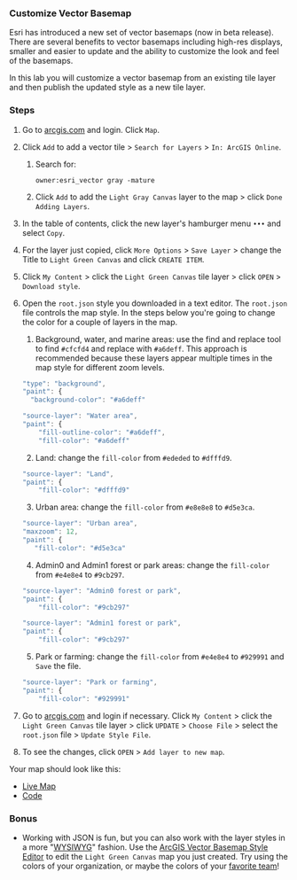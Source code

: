 ### Customize Vector Basemap

Esri has introduced a new set of vector basemaps (now in beta release). There are several benefits to vector basemaps including high-res displays, smaller and easier to update and the ability to customize the look and feel of the basemaps.

In this lab you will customize a vector basemap from an existing tile layer and then publish the updated style as a new tile layer.

### Steps

1. Go to [arcgis.com](http://www.arcgis.com) and login. Click `Map`.

2. Click `Add` to add a vector tile > `Search for Layers` > `In: ArcGIS Online`.

	1. Search for:

		```
		owner:esri_vector gray -mature
		```

	2. Click `Add` to add the `Light Gray Canvas` layer to the map > click `Done Adding Layers`.

3. In the table of contents, click the new layer's hamburger menu `•••` and select `Copy`.

4. For the layer just copied, click `More Options` > `Save Layer` > change the Title to `Light Green Canvas` and click `CREATE ITEM`.

5. Click `My Content` > click the `Light Green Canvas` tile layer > click `OPEN` > `Download style`.

6. Open the `root.json` style you downloaded in a text editor. The `root.json` file controls the map style.
In the steps below you're going to change the color for a couple of layers in the map.

	1. Background, water, and marine areas: use the find and replace tool to find `#cfcfd4` and replace with `#a6deff`. This approach is recommended because these layers appear multiple times in the map style for different zoom levels.  

    ```js
    "type": "background",
    "paint": {
	  "background-color": "#a6deff"
	```

    ```js
    "source-layer": "Water area",
    "paint": {
        "fill-outline-color": "#a6deff",
        "fill-color": "#a6deff"
    ```    

	2. Land: change the `fill-color` from `#ededed` to `#dfffd9`.

    ```js
    "source-layer": "Land",
    "paint": {
        "fill-color": "#dfffd9"
    ```

	3. Urban area: change the `fill-color` from `#e8e8e8` to `#d5e3ca`.

    ```js
    "source-layer": "Urban area",
    "maxzoom": 12,
    "paint": {
       "fill-color": "#d5e3ca"
    ```

	4. Admin0 and Admin1 forest or park areas: change the `fill-color` from `#e4e8e4` to `#9cb297`.

    ```js
    "source-layer": "Admin0 forest or park",
    "paint": {
        "fill-color": "#9cb297"
    ```

    ```js
    "source-layer": "Admin1 forest or park",
    "paint": {
        "fill-color": "#9cb297"
    ```

	5. Park or farming: change the `fill-color` from `#e4e8e4` to `#929991` and `Save` the file.

    ```js
    "source-layer": "Park or farming",
    "paint": {
        "fill-color": "#929991"
    ```

7. Go to [arcgis.com](http://www.arcgis.com) and login if necessary. Click `My Content` > click the `Light Green Canvas` tile layer > click `UPDATE` > `Choose File` > select the `root.json` file > `Update Style File`.

8. To see the changes, click `OPEN` > `Add layer to new map`.  

Your map should look like this:
* [Live Map](http://www.arcgis.com/home/webmap/viewer.html?webmap=b66770c3ad184c6a8f68cba5c19addeb)
* [Code](root_lightgreen.json)

### Bonus

* Working with JSON is fun, but you can also work with the layer styles in a more "[WYSIWYG](https://en.wikipedia.org/wiki/WYSIWYG)" fashion. Use the [ArcGIS Vector Basemap Style Editor](http://maps.esri.com/AGSJS_Demos/templates/VectorBasemapStyleEditor/) to edit the `Light Green Canvas` map you just created. Try using the colors of your organization, or maybe the colors of your [favorite team](http://teamcolors.arc90.com/)!

